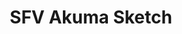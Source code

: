 ---
title: SFV Akuma Sketch
year: 2019
filename: 2019_sfv_akuma_sketch.png
image: ./images/2019_sfv_akuma_sketch.png
---